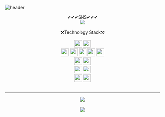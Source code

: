 ![header](https://capsule-render.vercel.app/api?height=200&type=waving&text=TAESUK's%20GitHub&fontColor=auto)


<div align='center'>
  ✔✔✔SNS✔✔✔<br>
  <a href="https://velog.io/@fearofcod"><img src="https://img.shields.io/badge/Velog-20C997?style=flat-square&logo=Velog&logoColor=white"/></a>
</div>
<br>

<div align='center'>
  ⚒️Technology Stack⚒️
</div>
</br>

<div align='center'>
   <img src="https://img.shields.io/badge/java-007396?style=for-the-badge&logo=java&logoColor=white" height="25"> 
  <img src="https://img.shields.io/badge/python-3776AB?style=for-the-badge&logo=python&logoColor=white"height="25"> 
  <br>
  
  <img src="https://img.shields.io/badge/html-E34F26?style=for-the-badge&logo=html5&logoColor=white" height="25"> 
  <img src="https://img.shields.io/badge/css-1572B6?style=for-the-badge&logo=css3&logoColor=white" height="25"> 
  <img src="https://img.shields.io/badge/javascript-F7DF1E?style=for-the-badge&logo=javascript&logoColor=black" height="25"> 
   <img src="https://img.shields.io/badge/react-61DAFB?style=for-the-badge&logo=react&logoColor=black" height="25"> 
  <img src="https://img.shields.io/badge/node.js-339933?style=for-the-badge&logo=Node.js&logoColor=white" height="25">
  <br>
  
  <img src="https://img.shields.io/badge/oracle-F80000?style=for-the-badge&logo=oracle&logoColor=white" height="25"> 
  <img src="https://img.shields.io/badge/mysql-4479A1?style=for-the-badge&logo=mysql&logoColor=white" height="25"> 
  <br>
  
 
  
  <img src="https://img.shields.io/badge/springboot-6DB33F?style=for-the-badge&logo=spring&logoColor=white" height="25"> 
  <img src="https://img.shields.io/badge/amazonaws-232F3E?style=for-the-badge&logo=amazonaws&logoColor=white" height="25"> 
  <br>
  
  <img src="https://img.shields.io/badge/github-181717?style=for-the-badge&logo=github&logoColor=white" height="25">
  <img src="https://img.shields.io/badge/notion-339AF0?style=for-the-badge&logo=fontawesome&logoColor=white" height="25">
  <br>
</div>
<br>

<hr>
<div align='center'>
<img src= "https://github-readme-stats.vercel.app/api?username=fearofgod0001&show_icons=true">
</div>
  
<br>
<div align='center'>
<img src="https://github-readme-stats.vercel.app/api/top-langs/?username=fearofgod0001&layout=compact""(https://github.com/fearofgod0001/github-readme-stats">
</div>


<!--
**fearofgod0001/fearofgod0001** is a ✨ _special_ ✨ repository because its `README.md` (this file) appears on your GitHub profile.

Here are some ideas to get you started:

- 🔭 I’m currently working on ...
- 🌱 I’m currently learning ...
- 👯 I’m looking to collaborate on ...
- 🤔 I’m looking for help with ...
- 💬 Ask me about ...
- 📫 How to reach me: ...
- 😄 Pronouns: ...
- ⚡ Fun fact: ...
-->
